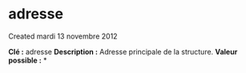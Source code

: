 adresse
=======
Created mardi 13 novembre 2012

**Clé :** adresse
**Description :** Adresse principale de la structure.
**Valeur possible :** *
